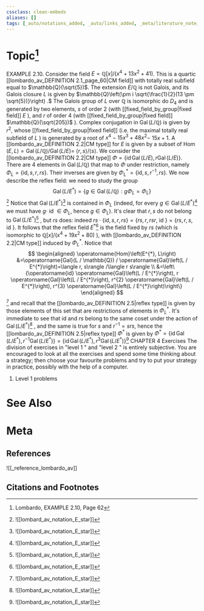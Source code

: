 ```yaml
---
cssclass: clean-embeds
aliases: []
tags: [_auto/notations_added, _auto/links_added, _meta/literature_note, _reference/lombardo_av, _meta/TODO/change_title, _meta/definition]
---
```

# Topic[^1]
EXAMPLE 2.10. Consider the field $E=\mathbb{Q}[x] /\left(x^{4}+13 x^{2}+41\right)$. This is a quartic [[lombardo_av_DEFINITION 2.1_page_60|CM field]] with totally real subfield equal to $\mathbb{Q}(\sqrt{5})$. The extension $E / \mathbb{Q}$ is not Galois, and its Galois closure $L$ is given by $\mathbb{Q}\left(\pm i \sqrt{\frac{1}{2}(13 \pm \sqrt{5})}\right) .$ The Galois group of $L$ over $\mathbb{Q}$ is isomorphic do $D_{4}$ and is generated by two elements, $s$ of order 2 (with [[fixed_field_by_group|fixed field]] $E$ ), and $r$ of order 4 (with [[fixed_field_by_group|fixed field]] $\mathbb{Q}(\sqrt{205})$ ). Complex conjugation in $\operatorname{Gal}(L / \mathbb{Q})$ is given by $r^{2}$, whose [[fixed_field_by_group|fixed field]] (i.e. the maximal totally real subfield of $L$ ) is generated by a root of $x^{4}-15 x^{3}+48 x^{2}-$ $15 x+1 .$ A [[lombardo_av_DEFINITION 2.2|CM type]] for $E$ is given by a subset of $\operatorname{Hom}(E, L)=\operatorname{Gal}(L / \mathbb{Q}) / \operatorname{Gal}(L / E)=$ $\langle r, s\rangle /\langle s\rangle .$ We consider the [[lombardo_av_DEFINITION 2.2|CM type]] $\Phi=\{\operatorname{id} \operatorname{Gal}(L / E), r \operatorname{Gal}(L / E)\} .$ There are 4 elements in $\operatorname{Gal}(L / \mathbb{Q})$ that map to $\Phi$ under restriction, namely $\Phi_{L}=\{\mathrm{id}, s, r, r s\} .$ Their inverses are given by $\Phi_{L}^{*}=\left\{\mathrm{id}, s, r^{-1}, r s\right\} .$ We now describe the reflex field: we need to study the group
$$
\operatorname{Gal}\left(L / E^{*}\right)=\left\{g \in \operatorname{Gal}(L / \mathbb{Q}): g \Phi_{L}=\Phi_{L}\right\}
$$
[^2]
Notice that $\operatorname{Gal}\left(L / E^{*}\right)$[^2]               is contained in $\Phi_{L}$ (indeed, for every $g \in \operatorname{Gal}\left(L / E^{*}\right)$[^2]               we must have $g \cdot$ id $\in \Phi_{L}$, hence $\left.g \in \Phi_{L}\right) .$ It's clear that $r, s$ do not belong to $\operatorname{Gal}\left(L / E^{*}\right)$[^2]              , but $r s$ does: indeed $r s \cdot\{\mathrm{id}, s, r, r s\}=\{r s, r, r s r$, id $\}=\{r s, r, s$, id $\} .$ It follows that the reflex field $E^{*}$[^2]               is the field fixed by $r s$ (which is isomorphic to $\mathbb{Q}[x] /\left(x^{4}+19 x^{2}+80\right)$ ), with [[lombardo_av_DEFINITION 2.2|CM type]] induced by $\Phi_{L}^{*}$. Notice that
$$
\begin{aligned}
\operatorname{Hom}\left(E^{*}, L\right) &=\operatorname{Gal}(L / \mathbb{Q}) / \operatorname{Gal}\left(L / E^{*}\right)=\langle r, s\rangle /\langle r s\rangle \\
&=\left\{\operatorname{id} \operatorname{Gal}\left(L / E^{*}\right), r \operatorname{Gal}\left(L / E^{*}\right), r^{2} \operatorname{Gal}\left(L / E^{*}\right), r^{3} \operatorname{Gal}\left(L / E^{*}\right)\right\}
\end{aligned}
$$
[^2]
and recall that the [[lombardo_av_DEFINITION 2.5|reflex type]] is given by those elements of this set that are restrictions of elements in $\Phi_{L}^{*}$. It's immediate to see that id and $r s$ belong to the same coset under the action of $\operatorname{Gal}\left(L / E^{*}\right)$[^2]              , and the same is true for $s$ and $r^{-1}=s r s$, hence the [[lombardo_av_DEFINITION 2.5|reflex type]] $\Phi^{*}$ is given by $\Phi^{*}=\left\{\operatorname{id} \operatorname{Gal}\left(L / E^{*}\right), r^{-1} \operatorname{Gal}\left(L / E^{*}\right)\right\}=\left\{\operatorname{id} \operatorname{Gal}\left(L / E^{*}\right), r^{3} \operatorname{Gal}\left(L / E^{*}\right)\right\}$[^2]              CHAPTER 4
Exercises
The division of exercises in "level 1 " and "level 2 " is entirely subjective. You are encouraged to look at all the exercises and spend some time thinking about a strategy; then choose your favourite problems and try to put your strategy in practice, possibly with the help of a computer.
1. Level 1 problems

# See Also

# Meta
## References
![[_reference_lombardo_av]]

## Citations and Footnotes
[^1]: Lombardo, EXAMPLE 2.10, Page 62
[^2]: ![[lombard_av_notation_E_star]]
